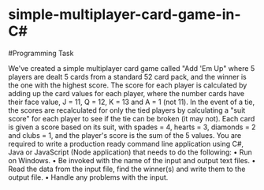# simple-multiplayer-card-game-in-C#
#Programming Task 

We've created a simple multiplayer card game called "Add 'Em Up" where 5 players are dealt 5 cards from a standard 52 card pack, and the winner is the one with the highest score. The score for each player is calculated by adding up the card values for each player, where the number cards have their face value, J = 11, Q = 12, K = 13 and A = 1 (not 11). In the event of a tie, the scores are recalculated for only the tied players by calculating a "suit score" for each player to see if the tie can be broken (it may not). Each card is given a score based on its suit, with spades = 4, hearts = 3, diamonds = 2 and clubs = 1, and the player's score is the sum of the 5 values. You are required to write a production ready command line application using C#, Java or JavaScript (Node application) that needs to do the following: • Run on Windows. • Be invoked with the name of the input and output text files. • Read the data from the input file, find the winner(s) and write them to the output file. • Handle any problems with the input.
